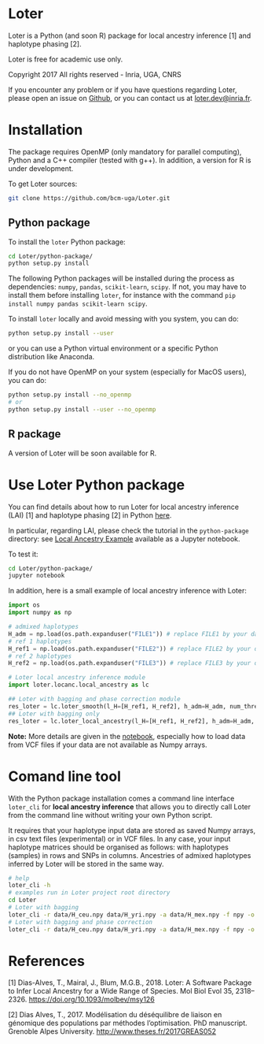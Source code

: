 # Loter

Loter is a Python (and soon R) package for local ancestry inference [1] and haplotype phasing [2].

Loter is free for academic use only.

Copyright 2017 All rights reserved - Inria, UGA, CNRS

If you encounter any problem or if you have questions regarding Loter,
please open an issue on [Github](https://github.com/bcm-uga/Loter.git),
or you can contact us at <loter.dev@inria.fr>.

# Installation

The package requires OpenMP (only mandatory for parallel computing), Python and a C++ compiler
(tested with g++). In addition, a version for R is under development.

To get Loter sources:
```bash
git clone https://github.com/bcm-uga/Loter.git
```

## Python package

To install the `loter` Python package:
```bash
cd Loter/python-package/
python setup.py install
```

The following Python packages will be installed during the process
as dependencies: `numpy`, `pandas`, `scikit-learn`, `scipy`. If not, you may have to
install them before installing `loter`, for instance with the command
`pip install numpy pandas scikit-learn scipy`.

To install `loter` locally and avoid messing with you system, you can do:
```bash
python setup.py install --user
```
or you can use a Python virtual environment or a specific Python distribution like Anaconda.

If you do not have OpenMP on your system (especially for MacOS users), you can do:
```bash
python setup.py install --no_openmp
# or
python setup.py install --user --no_openmp
```

## R package

A version of Loter will be soon available for R.


# Use Loter Python package

You can find details about how to run Loter for local ancestry inference (LAI) [1]
and haplotype phasing [2] in Python [here](./python-package/README.md).

In particular, regarding LAI, please check the tutorial in the `python-package` directory:
see [Local Ancestry Example](./python-package/Local_Ancestry_Example.ipynb) available as a Jupyter notebook.

To test it:
```bash
cd Loter/python-package/
jupyter notebook
```

In addition, here is a small example of local ancestry inference with Loter:
```python
import os
import numpy as np

# admixed haplotypes
H_adm = np.load(os.path.expanduser("FILE1")) # replace FILE1 by your data file name
# ref 1 haplotypes
H_ref1 = np.load(os.path.expanduser("FILE2")) # replace FILE2 by your data file name
# ref 2 haplotypes
H_ref2 = np.load(os.path.expanduser("FILE3")) # replace FILE3 by your data file name

# Loter local ancestry inference module
import loter.locanc.local_ancestry as lc

## Loter with bagging and phase correction module
res_loter = lc.loter_smooth(l_H=[H_ref1, H_ref2], h_adm=H_adm, num_threads=8) ## set the number of threads
## Loter with bagging only
res_loter = lc.loter_local_ancestry(l_H=[H_ref1, H_ref2], h_adm=H_adm, num_threads=8) ## set the number of threads
```

**Note:** More details are given in the [notebook](./python-package/Local_Ancestry_Example.ipynb),
especially how to load data from VCF files if your data are not available as Numpy arrays.


# Comand line tool

With the Python package installation comes a command line interface `loter_cli`
for **local ancestry inference** that allows you to directly call Loter
from the command line without writing your own Python script.

It requires that your haplotype input data are stored as saved Numpy arrays,
in csv text files (experimental) or in VCF files. In any case, your input
haplotype matrices should be organised as follows: with haplotypes (samples)
in rows and SNPs in columns. Ancestries of admixed haplotypes inferred by Loter
will be stored in the same way.

```bash
# help
loter_cli -h
# examples run in Loter project root directory
cd Loter
# Loter with bagging
loter_cli -r data/H_ceu.npy data/H_yri.npy -a data/H_mex.npy -f npy -o tmp.npy -n 8 -v
# Loter with bagging and phase correction
loter_cli -r data/H_ceu.npy data/H_yri.npy -a data/H_mex.npy -f npy -o tmp.npy -n 8 -pc -v
```


# References

[1] Dias-Alves, T., Mairal, J., Blum, M.G.B., 2018. Loter: A Software Package to Infer Local Ancestry for a Wide Range of Species. Mol Biol Evol 35, 2318–2326. https://doi.org/10.1093/molbev/msy126

[2] Dias Alves, T., 2017. Modélisation du déséquilibre de liaison en génomique des  populations par méthodes l’optimisation. PhD manuscript. Grenoble Alpes University. http://www.theses.fr/2017GREAS052
